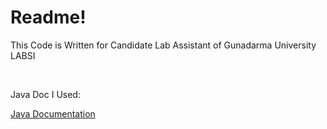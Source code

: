 <h1>Readme!</h1>
<p>This Code is Written for Candidate Lab Assistant of Gunadarma University LABSI<p> <br>
<p>Java Doc I Used:</p> <a href="https://www.w3schools.com/java/default.asp">Java Documentation</a>